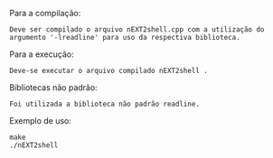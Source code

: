 Para a compilação: 

    Deve ser compilado o arquivo nEXT2shell.cpp com a utilização do argumento '-lreadline' para uso da respectiva biblioteca.

Para a execução:

    Deve-se executar o arquivo compilado nEXT2shell .

Bibliotecas não padrão:

    Foi utilizada a biblioteca não padrão readline. 

Exemplo de uso:

	make
    ./nEXT2shell